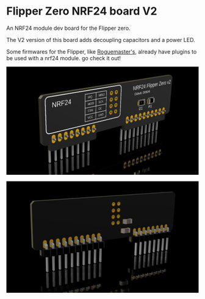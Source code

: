 # Flipper Zero NRF24 board V2
An NRF24 module dev board for the Flipper zero.

The V2 version of this board adds decoupling capacitors and a power LED.

Some firmwares for the Flipper, like [Roguemaster's](https://github.com/RogueMaster/flipperzero-firmware-wPlugins), already have plugins to be used with a nrf24 module. go check it out!

![board front](https://github.com/DrB0rk/Flipper-Zero-Boards/blob/main/NRF24%20board%20V2/pics/nrf-v2-front.png)

![board back](https://github.com/DrB0rk/Flipper-Zero-Boards/blob/main/NRF24%20board%20V2/pics/nrf-v2-back.png)
